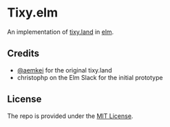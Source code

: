 # Tixy.elm

An implementation of [tixy.land](https://tixy.land) in
[elm](https://elm-lang.org).

## Credits

- [@aemkei](https://twitter.com/aemkei) for the original tixy.land
- christophp on the Elm Slack for the initial prototype

## License

The repo is provided under the [MIT License](LICENSE).
